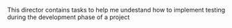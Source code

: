 This director contains tasks to help me undestand how to implement testing during the development phase of a project
